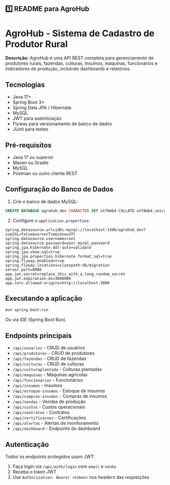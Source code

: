 ## 1️⃣ README para AgroHub

# AgroHub - Sistema de Cadastro de Produtor Rural

**Descrição:**
AgroHub é uma API REST completa para gerenciamento de produtores rurais, fazendas, culturas, insumos, máquinas, funcionários e indicadores de produção, incluindo dashboards e relatórios.

## Tecnologias
- Java 17+
- Spring Boot 3+
- Spring Data JPA / Hibernate
- MySQL
- JWT para autenticação
- Flyway para versionamento de banco de dados
- JUnit para testes

## Pré-requisitos
- Java 17 ou superior
- Maven ou Gradle
- MySQL
- Postman ou outro cliente REST

## Configuração do Banco de Dados
1. Crie o banco de dados MySQL:
```sql
CREATE DATABASE agrohub_dev CHARACTER SET utf8mb4 COLLATE utf8mb4_unicode_ci;
```
2. Configure o `application.properties`:
```properties
spring.datasource.url=jdbc:mysql://localhost:3306/agrohub_dev?useSSL=false&serverTimezone=UTC
spring.datasource.username=root
spring.datasource.password=your_mysql_password
spring.jpa.hibernate.ddl-auto=validate
spring.jpa.show-sql=true
spring.jpa.properties.hibernate.format_sql=true
spring.flyway.enabled=true
spring.flyway.locations=classpath:db/migration
server.port=8080
app.jwt.secret=replace_this_with_a_long_random_secret
app.jwt.expiration-ms=3600000
app.cors.allowed-origins=http://localhost:3000
```

## Executando a aplicação
```bash
mvn spring-boot:run
```
Ou via IDE (Spring Boot Run).

## Endpoints principais
- `/api/usuarios` - CRUD de usuários
- `/api/produtores` - CRUD de produtores
- `/api/fazendas` - CRUD de fazendas
- `/api/culturas` - CRUD de culturas
- `/api/culturaplantada` - Culturas plantadas
- `/api/maquinas` - Máquinas agrícolas
- `/api/funcionarios` - Funcionários
- `/api/insumos` - Insumos
- `/api/estoque-insumos` - Estoque de insumos
- `/api/compras-insumos` - Compras de insumos
- `/api/vendas` - Vendas de produção
- `/api/custos` - Custos operacionais
- `/api/contratos` - Contratos
- `/api/certificacoes` - Certificações
- `/api/alertas` - Alertas de monitoramento
- `/api/dashboard` - Endpoints do dashboard

## Autenticação
Todos os endpoints protegidos usam JWT:
1. Faça login via `/api/auth/login` com `email` e `senha`
2. Receba o token JWT
3. Use `Authorization: Bearer <token>` nos headers das requisições
